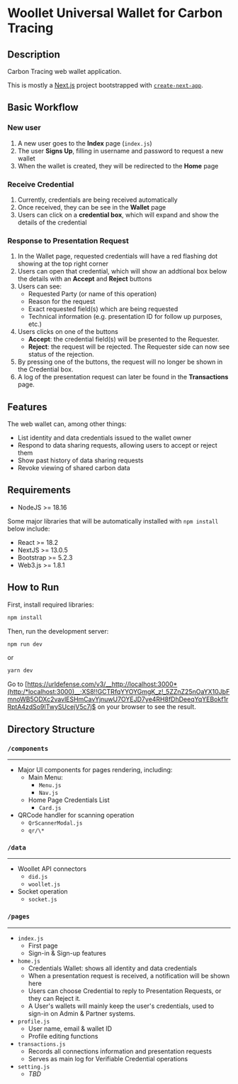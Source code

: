 # Woollet Universal Wallet for Carbon Tracing

## **Description**

Carbon Tracing web wallet application.

This is mostly a [Next.js](https://urldefense.com/v3/__https://nextjs.org/__;!!GCTRfqYYOYGmgK_z!_5ZZnZ25nOaYX10JbFmnoWB5ODXc2vavlESHmCavYjnuwU7OYEJD7ye4RH8fDhDeeqYqYEBokf1rRptA4zdSo9ITwySUcYJSRDIW$ ) project bootstrapped with [`create-next-app`](https://urldefense.com/v3/__https://github.com/vercel/next.js/tree/canary/packages/create-next-app__;!!GCTRfqYYOYGmgK_z!_5ZZnZ25nOaYX10JbFmnoWB5ODXc2vavlESHmCavYjnuwU7OYEJD7ye4RH8fDhDeeqYqYEBokf1rRptA4zdSo9ITwySUcTdjoHya$ ).

## **Basic Workflow**

### New user

1. A new user goes to the **Index** page (`index.js`)
2. The user **Signs Up**, filling in username and password to request a new wallet
3. When the wallet is created, they will be redirected to the **Home** page

### Receive Credential

1. Currently, credentials are being received automatically
2. Once received, they can be see in the **Wallet** page
3. Users can click on a **credential box**, which will expand and show the details of the credential

### Response to Presentation Request

1. In the Wallet page, requested credentials will have a red flashing dot showing at the top right corner
2. Users can open that credential, which will show an addtional box below the details with an **Accept** and **Reject** buttons
3. Users can see:
    - Requested Party (or name of this operation)
    - Reason for the request
    - Exact requested field(s) which are being requested
    - Technical information (e.g. presentation ID for follow up purposes, etc.)
4. Users clicks on one of the buttons
    - **Accept**: the credential field(s) will be presented to the Requester.
    - **Reject**: the request will be rejected. The Requester side can now see status of the rejection.
5. By pressing one of the buttons, the request will no longer be shown in the Credential box.
6. A log of the presentation request can later be found in the **Transactions** page.

## **Features**

The web wallet can, among other things:

-   List identity and data credentials issued to the wallet owner
-   Respond to data sharing requests, allowing users to accept or reject them
-   Show past history of data sharing requests
-   Revoke viewing of shared carbon data

## **Requirements**

-   NodeJS >= 18.16

Some major libraries that will be automatically installed with `npm install` below include:

-   React >= 18.2
-   NextJS >= 13.0.5
-   Bootstrap >= 5.2.3
-   Web3.js >= 1.8.1

## **How to Run**

First, install required libraries:

```bash
npm install
```

Then, run the development server:

```bash
npm run dev
```

or

```bash
yarn dev
```

Go to [https://urldefense.com/v3/__http://localhost:3000*(http:/*localhost:3000)__;XS8!!GCTRfqYYOYGmgK_z!_5ZZnZ25nOaYX10JbFmnoWB5ODXc2vavlESHmCavYjnuwU7OYEJD7ye4RH8fDhDeeqYqYEBokf1rRptA4zdSo9ITwySUcejV5c7j$  on your browser to see the result.

## **Directory Structure**

### `/components`

---

-   Major UI components for pages rendering, including:
    -   Main Menu:
        -   `Menu.js`
        -   `Nav.js`
    -   Home Page Credentials List
        -   `Card.js`
-   QRCode handler for scanning operation
    -   `QrScannerModal.js`
    -   `qr/\*`

### `/data`

---

-   Woollet API connectors
    -   `did.js`
    -   `woollet.js`
-   Socket operation
    -   `socket.js`

### `/pages`

---

-   `index.js`
    -   First page
    -   Sign-in & Sign-up features
-   `home.js`
    -   Credentials Wallet: shows all identity and data credentials
    -   When a presentation request is received, a notification will be shown here
    -   Users can choose Credential to reply to Presentation Requests, or they can Reject it.
    -   A User's wallets will mainly keep the user's credentials, used to sign-in on Admin & Partner systems.
-   `profile.js`
    -   User name, email & wallet ID
    -   Profile editing functions
-   `transactions.js`
    -   Records all connections information and presentation requests
    -   Serves as main log for Verifiable Credential operations
-   `setting.js`
    -   _TBD_
